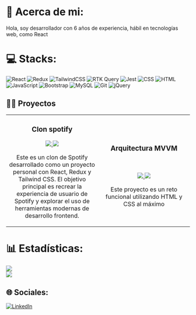 # 💫 Acerca de mi:
Hola, soy desarrollador con 6 años de experiencia, hábil en tecnologías web, como React

# 💻 Stacks:
![React](https://img.shields.io/badge/react-%2320232a.svg?style=for-the-badge&logo=react&logoColor=%2361DAFB) ![Redux](https://img.shields.io/badge/redux-%23593d88.svg?style=for-the-badge&logo=redux&logoColor=white) ![TailwindCSS](https://img.shields.io/badge/tailwindcss-%2338B2AC.svg?style=for-the-badge&logo=tailwind-css&logoColor=white) 
![RTK Query](https://img.shields.io/badge/redux-%23593d88.svg?style=for-the-badge&logo=redux&logoColor=white) ![Jest](https://img.shields.io/badge/Jest-%230769AD.svg?style=for-the-badge&color=green) ![CSS](https://img.shields.io/badge/css3-%231572B6.svg?style=for-the-badge&logo=css3&logoColor=white) ![HTML](https://img.shields.io/badge/html5-%23E34F26.svg?style=for-the-badge&logo=html5&logoColor=white) ![JavaScript](https://img.shields.io/badge/javascript-%23323330.svg?style=for-the-badge&logo=javascript&logoColor=%23F7DF1E) ![Bootstrap](https://img.shields.io/badge/bootstrap-%238511FA.svg?style=for-the-badge&logo=bootstrap&logoColor=white) ![MySQL](https://img.shields.io/badge/mysql-4479A1.svg?style=for-the-badge&logo=mysql&logoColor=white) ![Git](https://img.shields.io/badge/git-%23F05033.svg?style=for-the-badge&logo=git&logoColor=white) ![jQuery](https://img.shields.io/badge/jquery-%230769AD.svg?style=for-the-badge&logo=jquery&logoColor=white) 


## 🧑‍🏫 Proyectos
<table>
<tr>
<td width="50%">
<h3 align="center">Clon spotify</h3>
<div align="center">
<p>
<a href="https://github.com/AlanVegaS/spotify-proyect" target="_blank">
<img src="https://img.shields.io/badge/C%C3%93DIGO-80ffaa?style=for-the-badge&logo=github&logoColor=black">
</a>
<img src="https://img.shields.io/badge/-Demo-green?style=for-the-badge&color=3fFD7f">
</a>
</p>
<p>Este es un clon de Spotify desarrollado como un proyecto personal con React, Redux y Tailwind CSS. El objetivo principal es recrear la experiencia de usuario de Spotify y explorar el uso de herramientas modernas de desarrollo frontend.</p>
</div>                                                                                   
</td>

<td width="50%">
<br>
<h3 align="center">Arquitectura MVVM</h3>
<div align="center">                                       
<br>
<p>
<a href="https://github.com/AlanVegaS/Spotify-pure-css" target="_blank">
<img src="https://img.shields.io/badge/C%C3%93DIGO-80ffaa?style=for-the-badge&logo=github&logoColor=black">
</a>
<a href="https://css-spotify.netlify.app/main.html" target="_blank">
<img src="https://img.shields.io/badge/-Demo-green?style=for-the-badge&color=3fFD7f">
</a>
</p>
</p>Este proyecto es un reto funcional utilizando HTML y CSS al máximo</p>
</div>                                                             
</table>   


# 📊 Estadísticas:
![](https://github-readme-streak-stats.herokuapp.com/?user=AlanVegaS&theme=dark&hide_border=false)<br/>
![](https://github-readme-stats.vercel.app/api/top-langs/?username=AlanVegaS&theme=dark&hide_border=false&include_all_commits=true&count_private=true&layout=compact)


## 🌐 Sociales:
[![LinkedIn](https://img.shields.io/badge/LinkedIn-%230077B5.svg?logo=linkedin&logoColor=white)](https://linkedin.com/in/alan-vega-b91052279/) 
